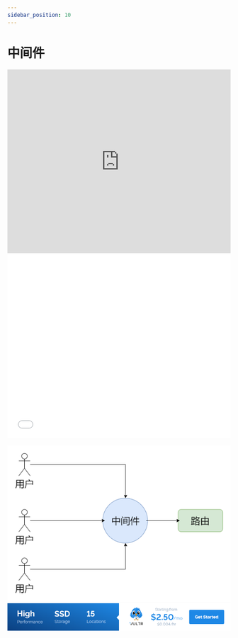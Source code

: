 ```yaml
---
sidebar_position: 10
---
```


# 中间件

<iframe width="100%" height="415" src="https://www.youtube.com/embed/yYvsefGCkHw" frameborder="0" allow="accelerometer; autoplay; encrypted-media; gyroscope; picture-in-picture" allowfullscreen></iframe>
<iframe width="100%" height="415" src="//player.bilibili.com/player.html?aid=840486946&bvid=BV1m54y1Q7mN&cid=182648737&page=1" scrolling="no" border="0" frameborder="no" framespacing="0" allowfullscreen="true"> </iframe>

![中间件](./images/middleware.png)
<a href="https://www.vultr.com/?ref=9634529-9J">![](./images/banner_1.png)</a>
